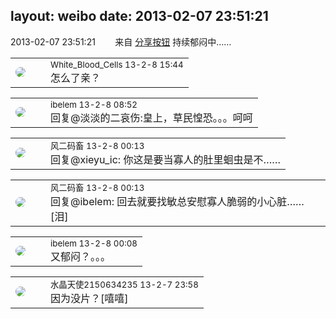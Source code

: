 layout: weibo
date: 2013-02-07 23:51:21
---
<meta name="referrer" content="no-referrer" />

2013-02-07 23:51:21  &nbsp;&nbsp;&nbsp;&nbsp;&nbsp;&nbsp; 来自 <a href="http://app.weibo.com/t/feed/cUcI1A" rel="nofollow">分享按钮</a>
持续郁闷中…… ​​​

<table style="width: 100%;">
  <tr>
    <td style="width: 40px;"><img style="border-radius:50%" src="https://tva2.sinaimg.cn/crop.0.0.720.720.50/68eeef24jw8emcxyyu1l5j20k00k0jtt.jpg?KID=imgbed,tva&Expires=1624467287&ssig=PG3KqY1%2Fb1"></td>
    <td colspan="2"><small>White_Blood_Cells 13-2-8 15:44</small><br/>怎么了亲？</td>
  </tr>
</table>

<table style="width: 100%;">
  <tr>
    <td style="width: 40px;"><img style="border-radius:50%" src="https://tva3.sinaimg.cn/crop.0.0.180.180.50/61aaa6c3jw1e8qgp5bmzyj2050050aa8.jpg?KID=imgbed,tva&Expires=1624467287&ssig=yA1LdIGnNn"></td>
    <td colspan="2"><small>ibelem 13-2-8 08:52</small><br/>回复@淡淡的二哀伤:皇上，草民惶恐。。。呵呵</td>
  </tr>
</table>

<table style="width: 100%;">
  <tr>
    <td style="width: 40px;"><img style="border-radius:50%" src="https://tva3.sinaimg.cn/crop.0.0.639.639.50/6d2a6003jw8f3idy69w2gj20hs0hrt9g.jpg?KID=imgbed,tva&Expires=1624467287&ssig=yGdNRZtwf%2B"></td>
    <td colspan="2"><small>风二码畜 13-2-8 00:13</small><br/>回复@xieyu_ic: 你这是要当寡人的肚里蛔虫是不……</td>
  </tr>
</table>

<table style="width: 100%;">
  <tr>
    <td style="width: 40px;"><img style="border-radius:50%" src="https://tva3.sinaimg.cn/crop.0.0.639.639.50/6d2a6003jw8f3idy69w2gj20hs0hrt9g.jpg?KID=imgbed,tva&Expires=1624467287&ssig=yGdNRZtwf%2B"></td>
    <td colspan="2"><small>风二码畜 13-2-8 00:13</small><br/>回复@ibelem: 回去就要找敏总安慰寡人脆弱的小心脏…… [泪]</td>
  </tr>
</table>

<table style="width: 100%;">
  <tr>
    <td style="width: 40px;"><img style="border-radius:50%" src="https://tva3.sinaimg.cn/crop.0.0.180.180.50/61aaa6c3jw1e8qgp5bmzyj2050050aa8.jpg?KID=imgbed,tva&Expires=1624467287&ssig=yA1LdIGnNn"></td>
    <td colspan="2"><small>ibelem 13-2-8 00:08</small><br/>又郁闷？。。。</td>
  </tr>
</table>

<table style="width: 100%;">
  <tr>
    <td style="width: 40px;"><img style="border-radius:50%" src="https://tva1.sinaimg.cn/crop.0.0.80.80.50/803012fbjw8f6z12p78p3j2028028q2p.jpg?KID=imgbed,tva&Expires=1624467287&ssig=gVH%2BE6fiVR"></td>
    <td colspan="2"><small>水晶天使2150634235 13-2-7 23:58</small><br/>因为没片？[嘻嘻]</td>
  </tr>
</table>
